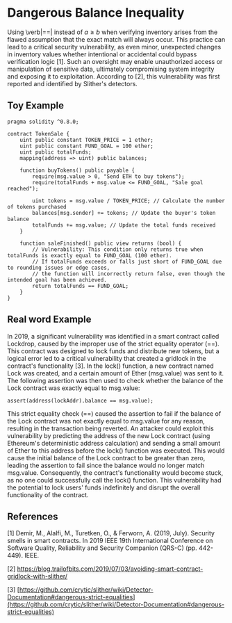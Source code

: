 # Dangerous Balance Inequality
Using \verb|==| instead of $a \geq b$ when verifying inventory arises from the flawed assumption that the exact match will always occur. This practice can lead to a critical security vulnerability, as even minor, unexpected changes in inventory values whether intentional or accidental could bypass verification logic [1]. Such an oversight may enable unauthorized access or manipulation of sensitive data, ultimately compromising system integrity and exposing it to exploitation. According to [2], this vulnerability was first reported and identified by Slither's detectors.
## Toy Example
```Solidity
pragma solidity ^0.8.0;

contract TokenSale {
    uint public constant TOKEN_PRICE = 1 ether;  
    uint public constant FUND_GOAL = 100 ether;  
    uint public totalFunds;  
    mapping(address => uint) public balances; 

    function buyTokens() public payable {
        require(msg.value > 0, "Send ETH to buy tokens");  
        require(totalFunds + msg.value <= FUND_GOAL, "Sale goal reached");  

        uint tokens = msg.value / TOKEN_PRICE; // Calculate the number of tokens purchased
        balances[msg.sender] += tokens; // Update the buyer's token balance
        totalFunds += msg.value; // Update the total funds received
    }

    function saleFinished() public view returns (bool) {
        // Vulnerability: This condition only returns true when totalFunds is exactly equal to FUND_GOAL (100 ether).
        // If totalFunds exceeds or falls just short of FUND_GOAL due to rounding issues or edge cases,
        // the function will incorrectly return false, even though the intended goal has been achieved.
        return totalFunds == FUND_GOAL;
    }
}

```


## Real word Example
In 2019, a significant vulnerability was identified in a smart contract called Lockdrop, caused by the improper use of the strict equality operator (==). This contract was designed to lock funds and distribute new tokens, but a logical error led to a critical vulnerability that created a gridlock in the contract's functionality [3].
In the lock() function, a new contract named Lock was created, and a certain amount of Ether (msg.value) was sent to it. The following assertion was then used to check whether the balance of the Lock contract was exactly equal to msg.value:
```Solidity
assert(address(lockAddr).balance == msg.value);
```
This strict equality check (==) caused the assertion to fail if the balance of the Lock contract was not exactly equal to msg.value for any reason, resulting in the transaction being reverted.
An attacker could exploit this vulnerability by predicting the address of the new Lock contract (using Ethereum's deterministic address calculation) and sending a small amount of Ether to this address before the lock() function was executed. This would cause the initial balance of the Lock contract to be greater than zero, leading the assertion to fail since the balance would no longer match msg.value. Consequently, the contract's functionality would become stuck, as no one could successfully call the lock() function. This vulnerability had the potential to lock users' funds indefinitely and disrupt the overall functionality of the contract.


## References
[1] Demir, M., Alalfi, M., Turetken, O., & Ferworn, A. (2019, July). Security smells in smart contracts. In 2019 IEEE 19th International Conference on Software Quality, Reliability and Security Companion (QRS-C) (pp. 442-449). IEEE.

[2] https://blog.trailofbits.com/2019/07/03/avoiding-smart-contract-gridlock-with-slither/

[3] [https://github.com/crytic/slither/wiki/Detector-Documentation#dangerous-strict-equalities](https://github.com/crytic/slither/wiki/Detector-Documentation#dangerous-strict-equalities)

